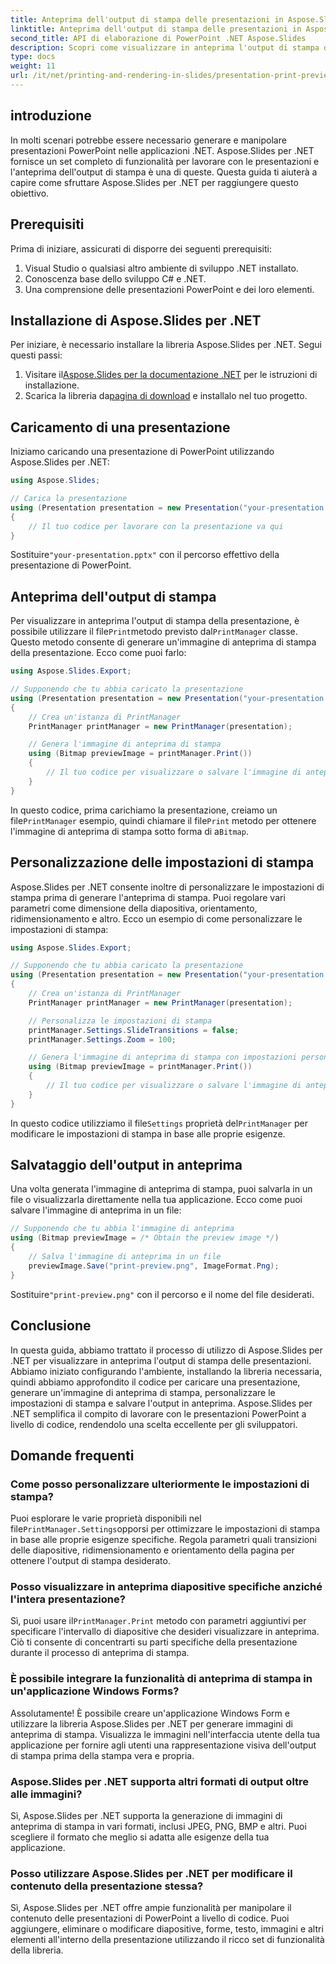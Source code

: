```yaml
---
title: Anteprima dell'output di stampa delle presentazioni in Aspose.Slides
linktitle: Anteprima dell'output di stampa delle presentazioni in Aspose.Slides
second_title: API di elaborazione di PowerPoint .NET Aspose.Slides
description: Scopri come visualizzare in anteprima l'output di stampa delle presentazioni PowerPoint utilizzando Aspose.Slides per .NET. Segui questa guida passo passo con il codice sorgente per generare e personalizzare le anteprime di stampa.
type: docs
weight: 11
url: /it/net/printing-and-rendering-in-slides/presentation-print-preview/
---
```


## introduzione

In molti scenari potrebbe essere necessario generare e manipolare presentazioni PowerPoint nelle applicazioni .NET. Aspose.Slides per .NET fornisce un set completo di funzionalità per lavorare con le presentazioni e l'anteprima dell'output di stampa è una di queste. Questa guida ti aiuterà a capire come sfruttare Aspose.Slides per .NET per raggiungere questo obiettivo.

## Prerequisiti

Prima di iniziare, assicurati di disporre dei seguenti prerequisiti:

1. Visual Studio o qualsiasi altro ambiente di sviluppo .NET installato.
2. Conoscenza base dello sviluppo C# e .NET.
3. Una comprensione delle presentazioni PowerPoint e dei loro elementi.

## Installazione di Aspose.Slides per .NET

Per iniziare, è necessario installare la libreria Aspose.Slides per .NET. Segui questi passi:

1.  Visitare il[Aspose.Slides per la documentazione .NET](https://reference.aspose.com/slides/net/) per le istruzioni di installazione.
2.  Scarica la libreria da[pagina di download](https://releases.aspose.com/slides/net/) e installalo nel tuo progetto.

## Caricamento di una presentazione

Iniziamo caricando una presentazione di PowerPoint utilizzando Aspose.Slides per .NET:

```csharp
using Aspose.Slides;

// Carica la presentazione
using (Presentation presentation = new Presentation("your-presentation.pptx"))
{
    // Il tuo codice per lavorare con la presentazione va qui
}
```

 Sostituire`"your-presentation.pptx"` con il percorso effettivo della presentazione di PowerPoint.

## Anteprima dell'output di stampa

 Per visualizzare in anteprima l'output di stampa della presentazione, è possibile utilizzare il file`Print`metodo previsto dal`PrintManager` classe. Questo metodo consente di generare un'immagine di anteprima di stampa della presentazione. Ecco come puoi farlo:

```csharp
using Aspose.Slides.Export;

// Supponendo che tu abbia caricato la presentazione
using (Presentation presentation = new Presentation("your-presentation.pptx"))
{
    // Crea un'istanza di PrintManager
    PrintManager printManager = new PrintManager(presentation);

    // Genera l'immagine di anteprima di stampa
    using (Bitmap previewImage = printManager.Print())
    {
        // Il tuo codice per visualizzare o salvare l'immagine di anteprima
    }
}
```

 In questo codice, prima carichiamo la presentazione, creiamo un file`PrintManager` esempio, quindi chiamare il file`Print` metodo per ottenere l'immagine di anteprima di stampa sotto forma di a`Bitmap`.

## Personalizzazione delle impostazioni di stampa

Aspose.Slides per .NET consente inoltre di personalizzare le impostazioni di stampa prima di generare l'anteprima di stampa. Puoi regolare vari parametri come dimensione della diapositiva, orientamento, ridimensionamento e altro. Ecco un esempio di come personalizzare le impostazioni di stampa:

```csharp
using Aspose.Slides.Export;

// Supponendo che tu abbia caricato la presentazione
using (Presentation presentation = new Presentation("your-presentation.pptx"))
{
    // Crea un'istanza di PrintManager
    PrintManager printManager = new PrintManager(presentation);

    // Personalizza le impostazioni di stampa
    printManager.Settings.SlideTransitions = false;
    printManager.Settings.Zoom = 100;

    // Genera l'immagine di anteprima di stampa con impostazioni personalizzate
    using (Bitmap previewImage = printManager.Print())
    {
        // Il tuo codice per visualizzare o salvare l'immagine di anteprima
    }
}
```

 In questo codice utilizziamo il file`Settings` proprietà del`PrintManager` per modificare le impostazioni di stampa in base alle proprie esigenze.

## Salvataggio dell'output in anteprima

Una volta generata l'immagine di anteprima di stampa, puoi salvarla in un file o visualizzarla direttamente nella tua applicazione. Ecco come puoi salvare l'immagine di anteprima in un file:

```csharp
// Supponendo che tu abbia l'immagine di anteprima
using (Bitmap previewImage = /* Obtain the preview image */)
{
    // Salva l'immagine di anteprima in un file
    previewImage.Save("print-preview.png", ImageFormat.Png);
}
```

 Sostituire`"print-preview.png"` con il percorso e il nome del file desiderati.

## Conclusione

In questa guida, abbiamo trattato il processo di utilizzo di Aspose.Slides per .NET per visualizzare in anteprima l'output di stampa delle presentazioni. Abbiamo iniziato configurando l'ambiente, installando la libreria necessaria, quindi abbiamo approfondito il codice per caricare una presentazione, generare un'immagine di anteprima di stampa, personalizzare le impostazioni di stampa e salvare l'output in anteprima. Aspose.Slides per .NET semplifica il compito di lavorare con le presentazioni PowerPoint a livello di codice, rendendolo una scelta eccellente per gli sviluppatori.

## Domande frequenti

### Come posso personalizzare ulteriormente le impostazioni di stampa?

 Puoi esplorare le varie proprietà disponibili nel file`PrintManager.Settings`opporsi per ottimizzare le impostazioni di stampa in base alle proprie esigenze specifiche. Regola parametri quali transizioni delle diapositive, ridimensionamento e orientamento della pagina per ottenere l'output di stampa desiderato.

### Posso visualizzare in anteprima diapositive specifiche anziché l'intera presentazione?

 Sì, puoi usare il`PrintManager.Print` metodo con parametri aggiuntivi per specificare l'intervallo di diapositive che desideri visualizzare in anteprima. Ciò ti consente di concentrarti su parti specifiche della presentazione durante il processo di anteprima di stampa.

### È possibile integrare la funzionalità di anteprima di stampa in un'applicazione Windows Forms?

Assolutamente! È possibile creare un'applicazione Windows Form e utilizzare la libreria Aspose.Slides per .NET per generare immagini di anteprima di stampa. Visualizza le immagini nell'interfaccia utente della tua applicazione per fornire agli utenti una rappresentazione visiva dell'output di stampa prima della stampa vera e propria.

### Aspose.Slides per .NET supporta altri formati di output oltre alle immagini?

Sì, Aspose.Slides per .NET supporta la generazione di immagini di anteprima di stampa in vari formati, inclusi JPEG, PNG, BMP e altri. Puoi scegliere il formato che meglio si adatta alle esigenze della tua applicazione.

### Posso utilizzare Aspose.Slides per .NET per modificare il contenuto della presentazione stessa?

Sì, Aspose.Slides per .NET offre ampie funzionalità per manipolare il contenuto delle presentazioni di PowerPoint a livello di codice. Puoi aggiungere, eliminare o modificare diapositive, forme, testo, immagini e altri elementi all'interno della presentazione utilizzando il ricco set di funzionalità della libreria.